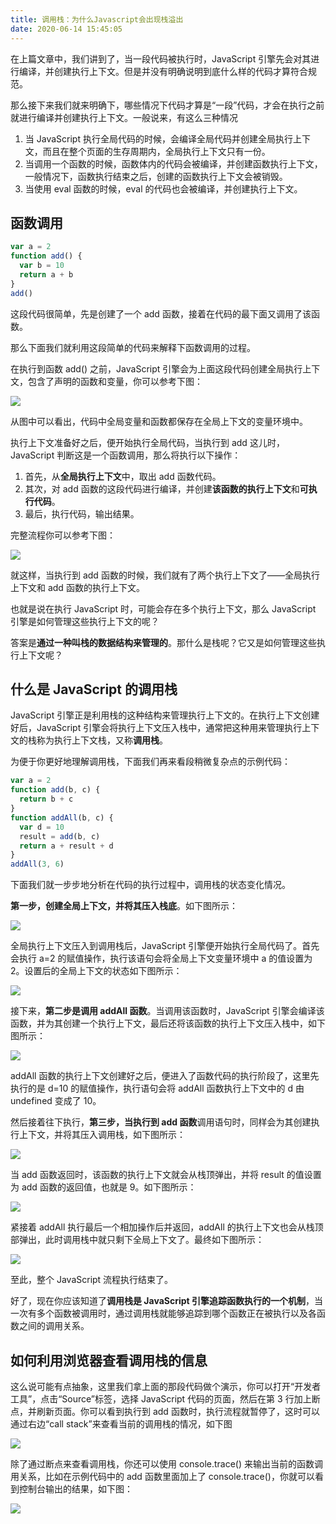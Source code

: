 ```yaml
---
title: 调用栈：为什么Javascript会出现栈溢出
date: 2020-06-14 15:45:05
---
```


在上篇文章中，我们讲到了，当一段代码被执行时，JavaScript 引擎先会对其进行编译，并创建执行上下文。但是并没有明确说明到底什么样的代码才算符合规范。

那么接下来我们就来明确下，哪些情况下代码才算是“一段”代码，才会在执行之前就进行编译并创建执行上下文。一般说来，有这么三种情况

1. 当 JavaScript 执行全局代码的时候，会编译全局代码并创建全局执行上下文，而且在整个页面的生存周期内，全局执行上下文只有一份。
2. 当调用一个函数的时候，函数体内的代码会被编译，并创建函数执行上下文，一般情况下，函数执行结束之后，创建的函数执行上下文会被销毁。
3. 当使用 eval 函数的时候，eval 的代码也会被编译，并创建执行上下文。

## 函数调用

```js
var a = 2
function add() {
  var b = 10
  return a + b
}
add()
```

这段代码很简单，先是创建了一个 add 函数，接着在代码的最下面又调用了该函数。

那么下面我们就利用这段简单的代码来解释下函数调用的过程。

在执行到函数 add() 之前，JavaScript 引擎会为上面这段代码创建全局执行上下文，包含了声明的函数和变量，你可以参考下图：

![](../../../assets/browser/js/stack/1.png)

从图中可以看出，代码中全局变量和函数都保存在全局上下文的变量环境中。

执行上下文准备好之后，便开始执行全局代码，当执行到 add 这儿时，JavaScript 判断这是一个函数调用，那么将执行以下操作：

1. 首先，从**全局执行上下文**中，取出 add 函数代码。
2. 其次，对 add 函数的这段代码进行编译，并创建**该函数的执行上下文**和**可执行代码**。
3. 最后，执行代码，输出结果。

完整流程你可以参考下图：

![](../../../assets/browser/js/stack/2.png)

就这样，当执行到 add 函数的时候，我们就有了两个执行上下文了——全局执行上下文和 add 函数的执行上下文。

也就是说在执行 JavaScript 时，可能会存在多个执行上下文，那么 JavaScript 引擎是如何管理这些执行上下文的呢？

答案是**通过一种叫栈的数据结构来管理的**。那什么是栈呢？它又是如何管理这些执行上下文呢？

## 什么是 JavaScript 的调用栈

JavaScript 引擎正是利用栈的这种结构来管理执行上下文的。在执行上下文创建好后，JavaScript 引擎会将执行上下文压入栈中，通常把这种用来管理执行上下文的栈称为执行上下文栈，又称**调用栈**。

为便于你更好地理解调用栈，下面我们再来看段稍微复杂点的示例代码：

```js
var a = 2
function add(b, c) {
  return b + c
}
function addAll(b, c) {
  var d = 10
  result = add(b, c)
  return a + result + d
}
addAll(3, 6)
```

下面我们就一步步地分析在代码的执行过程中，调用栈的状态变化情况。

**第一步，创建全局上下文，并将其压入栈底**。如下图所示：

![](../../../assets/browser/js/stack/3.png)

全局执行上下文压入到调用栈后，JavaScript 引擎便开始执行全局代码了。首先会执行 a=2 的赋值操作，执行该语句会将全局上下文变量环境中 a 的值设置为 2。设置后的全局上下文的状态如下图所示：

![](../../../assets/browser/js/stack/4.png)

接下来，**第二步是调用 addAll 函数**。当调用该函数时，JavaScript 引擎会编译该函数，并为其创建一个执行上下文，最后还将该函数的执行上下文压入栈中，如下图所示：

![](../../../assets/browser/js/stack/5.png)

addAll 函数的执行上下文创建好之后，便进入了函数代码的执行阶段了，这里先执行的是 d=10 的赋值操作，执行语句会将 addAll 函数执行上下文中的 d 由 undefined 变成了 10。

然后接着往下执行，**第三步，当执行到 add 函数**调用语句时，同样会为其创建执行上下文，并将其压入调用栈，如下图所示：

![](../../../assets/browser/js/stack/6.png)

当 add 函数返回时，该函数的执行上下文就会从栈顶弹出，并将 result 的值设置为 add 函数的返回值，也就是 9。如下图所示：

![](../../../assets/browser/js/stack/7.png)

紧接着 addAll 执行最后一个相加操作后并返回，addAll 的执行上下文也会从栈顶部弹出，此时调用栈中就只剩下全局上下文了。最终如下图所示：

![](../../../assets/browser/js/stack/8.png)

至此，整个 JavaScript 流程执行结束了。

好了，现在你应该知道了**调用栈是 JavaScript 引擎追踪函数执行的一个机制**，当一次有多个函数被调用时，通过调用栈就能够追踪到哪个函数正在被执行以及各函数之间的调用关系。

## 如何利用浏览器查看调用栈的信息

这么说可能有点抽象，这里我们拿上面的那段代码做个演示，你可以打开“开发者工具”，点击“Source”标签，选择 JavaScript 代码的页面，然后在第 3 行加上断点，并刷新页面。你可以看到执行到 add 函数时，执行流程就暂停了，这时可以通过右边“call stack”来查看当前的调用栈的情况，如下图

![](../../../assets/browser/js/stack/9.png)

除了通过断点来查看调用栈，你还可以使用 console.trace() 来输出当前的函数调用关系，比如在示例代码中的 add 函数里面加上了 console.trace()，你就可以看到控制台输出的结果，如下图：

![](../../../assets/browser/js/stack/10.png)
